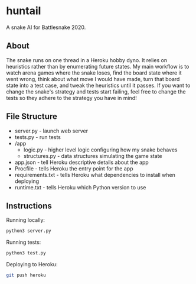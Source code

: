 # huntail

A snake AI for Battlesnake 2020.

## About

The snake runs on one thread in a Heroku hobby dyno. It relies on heuristics rather than by enumerating future states. My main workflow is to watch arena games where the snake loses, find the board state where it went wrong, think about what move I would have made, turn that board state into a test case, and tweak the heuristics until it passes. If you want to change the snake's strategy and tests start failing, feel free to change the tests so they adhere to the strategy you have in mind!

## File Structure

- server.py - launch web server
- tests.py - run tests
- /app
  - logic.py - higher level logic configuring how my snake behaves
  - structures.py - data structures simulating the game state
- app.json - tell Heroku descriptive details about the app
- Procfile - tells Heroku the entry point for the app
- requirements.txt - tells Heroku what dependencies to install when deploying
- runtime.txt - tells Heroku which Python version to use

## Instructions

Running locally:

```bash
python3 server.py
```

Running tests:

```bash
python3 test.py
```

Deploying to Heroku:

```bash
git push heroku
```
